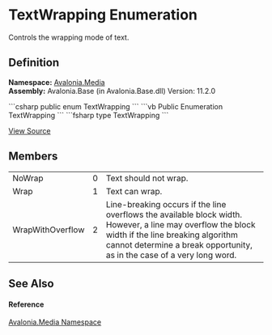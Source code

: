 # TextWrapping Enumeration


Controls the wrapping mode of text.



## Definition
**Namespace:** <a href="N_Avalonia_Media">Avalonia.Media</a>  
**Assembly:** Avalonia.Base (in Avalonia.Base.dll) Version: 11.2.0

<Tabs groupId="api-code-preview">
<TabItem value="csharp" label="C#">
```csharp
public enum TextWrapping
```
</TabItem>
<TabItem value="vb" label="VB">
```vb
Public Enumeration TextWrapping
```
</TabItem>
<TabItem value="fsharp" label="F#">
```fsharp
type TextWrapping
```
</TabItem>
</Tabs>



<a href="https://github.com/AvaloniaUI/Avalonia/tree/master/src/Avalonia.Base/Media/TextWrapping.cs" title="View the source code">View Source</a>



## Members
<table>
<tr>
<td>NoWrap</td>
<td>0</td>
<td>Text should not wrap.</td>
</tr>
<tr>
<td>Wrap</td>
<td>1</td>
<td>Text can wrap.</td>
</tr>
<tr>
<td>WrapWithOverflow</td>
<td>2</td>
<td>Line-breaking occurs if the line overflows the available block width. However, a line may overflow the block width if the line breaking algorithm cannot determine a break opportunity, as in the case of a very long word.</td>
</tr>
</table>

## See Also


#### Reference
<a href="N_Avalonia_Media">Avalonia.Media Namespace</a>  

